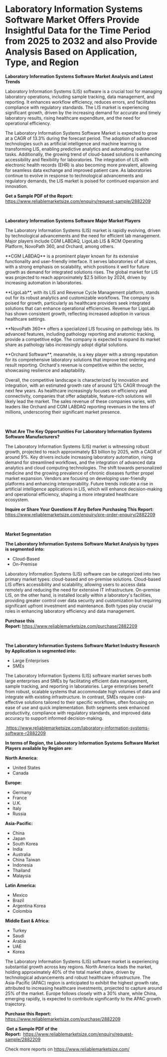 <p><h1>Laboratory Information Systems Software Market Offers Provide Insightful Data for the Time Period from 2025 to 2032 and also Provide Analysis Based on Application, Type, and Region</h1></p><p><strong>Laboratory Information Systems Software Market Analysis and Latest Trends</strong></p>
<p><p>Laboratory Information Systems (LIS) software is a crucial tool for managing laboratory operations, including sample tracking, data management, and reporting. It enhances workflow efficiency, reduces errors, and facilitates compliance with regulatory standards. The LIS market is experiencing significant growth, driven by the increasing demand for accurate and timely laboratory results, rising healthcare expenditure, and the need for operational efficiency.</p><p>The Laboratory Information Systems Software Market is expected to grow at a CAGR of 13.3% during the forecast period. The adoption of advanced technologies such as artificial intelligence and machine learning is transforming LIS, enabling predictive analytics and automating routine tasks. Additionally, the growing trend of cloud-based solutions is enhancing accessibility and flexibility for laboratories. The integration of LIS with electronic health records (EHR) is also becoming more prevalent, allowing for seamless data exchange and improved patient care. As laboratories continue to evolve in response to technological advancements and regulatory demands, the LIS market is poised for continued expansion and innovation.</p></p>
<p><strong>Get a Sample PDF of the Report:&nbsp;</strong> <a href="https://www.reliablemarketsize.com/enquiry/request-sample/2882209?utm_campaign=2459&utm_medium=2&utm_source=Github&utm_content=ia&utm_term=13032025&utm_id=laboratory-information-systems-software">https://www.reliablemarketsize.com/enquiry/request-sample/2882209</a></p>
<p>&nbsp;</p>
<p><strong>Laboratory Information Systems Software Major Market Players</strong></p>
<p><p>The Laboratory Information Systems (LIS) market is rapidly evolving, driven by technological advancements and the need for efficient lab management. Major players include CGM LABDAQ, LigoLab LIS & RCM Operating Platform, NovoPath 360, and Orchard, among others.</p><p>**CGM LABDAQ** is a prominent player known for its extensive functionality and user-friendly interface. It serves laboratories of all sizes, with a strong emphasis on scalability, which positions it well for future growth as demand for integrated solutions rises. The global market for LIS was projected to reach approximately $2.5 billion by 2024, driven by increasing automation in laboratories.</p><p>**LigoLab**, with its LIS and Revenue Cycle Management platform, stands out for its robust analytics and customizable workflows. The company is poised for growth, particularly as healthcare providers seek integrated solutions that can enhance operational efficiencies. Revenue for LigoLab has shown consistent growth, reflecting increased adoption in various healthcare settings.</p><p>**NovoPath 360** offers a specialized LIS focusing on pathology labs. Its advanced features, including pathology reporting and anatomic tracking, provide a competitive edge. The company is expected to expand its market share as pathology labs increasingly adopt digital solutions.</p><p>**Orchard Software**, meanwhile, is a key player with a strong reputation for its comprehensive laboratory solutions that improve test ordering and result reporting. Orchard's revenue is competitive within the sector, showcasing resilience and adaptability.</p><p>Overall, the competitive landscape is characterized by innovation and integration, with an estimated growth rate of around 12% CAGR through the next few years. As healthcare increasingly focuses on efficiency and connectivity, companies that offer adaptable, feature-rich solutions will likely lead the market. The sales revenue of these companies varies, with leaders like Orchard and CGM LABDAQ reporting revenues in the tens of millions, underscoring their significant market presence.</p></p>
<p>&nbsp;</p>
<p><strong>What Are The Key Opportunities For Laboratory Information Systems Software Manufacturers?</strong></p>
<p><p>The Laboratory Information Systems (LIS) market is witnessing robust growth, projected to reach approximately $3 billion by 2025, with a CAGR of around 9%. Key drivers include increasing laboratory automation, rising demand for streamlined workflows, and the integration of advanced data analytics and cloud computing technologies. The shift towards personalized medicine and the growing prevalence of chronic diseases further propel market expansion. Vendors are focusing on developing user-friendly platforms and enhancing interoperability. Future trends indicate a rise in artificial intelligence applications in LIS, which will enhance decision-making and operational efficiency, shaping a more integrated healthcare ecosystem.</p></p>
<p><strong>Inquire or Share Your Questions If Any Before Purchasing This Report:</strong> <a href="https://www.reliablemarketsize.com/enquiry/pre-order-enquiry/2882209?utm_campaign=2459&utm_medium=2&utm_source=Github&utm_content=ia&utm_term=13032025&utm_id=laboratory-information-systems-software">https://www.reliablemarketsize.com/enquiry/pre-order-enquiry/2882209</a></p>
<p>&nbsp;</p>
<p><strong>Market Segmentation</strong></p>
<p><strong>The Laboratory Information Systems Software Market Analysis by types is segmented into:</strong></p>
<p><ul><li>Cloud-Based</li><li>On-Premise</li></ul></p>
<p><p>Laboratory Information Systems (LIS) software can be categorized into two primary market types: cloud-based and on-premise solutions. Cloud-based LIS offers accessibility and scalability, allowing users to access data remotely and reducing the need for extensive IT infrastructure. On-premise LIS, on the other hand, is installed locally within a laboratory's facilities, providing greater control over data security and customization but requiring significant upfront investment and maintenance. Both types play crucial roles in enhancing laboratory efficiency and data management.</p></p>
<p><strong>Purchase this Report:&nbsp;</strong><a href="https://www.reliablemarketsize.com/purchase/2882209?utm_campaign=2459&utm_medium=2&utm_source=Github&utm_content=ia&utm_term=13032025&utm_id=laboratory-information-systems-software">https://www.reliablemarketsize.com/purchase/2882209</a></p>
<p>&nbsp;</p>
<p><strong>The Laboratory Information Systems Software Market Industry Research by Application is segmented into:</strong></p>
<p><ul><li>Large Enterprises</li><li>SMEs</li></ul></p>
<p><p>The Laboratory Information Systems (LIS) software market serves both large enterprises and SMEs by facilitating efficient data management, sample tracking, and reporting in laboratories. Large enterprises benefit from robust, scalable systems that accommodate high volumes of data and integrate with existing infrastructure. In contrast, SMEs require cost-effective solutions tailored to their specific workflows, often focusing on ease of use and quick implementation. Both segments seek enhanced productivity, compliance with regulatory standards, and improved data accuracy to support informed decision-making.</p></p>
<p><a href="https://www.reliablemarketsize.com/laboratory-information-systems-software-r2882209?utm_campaign=2459&utm_medium=2&utm_source=Github&utm_content=ia&utm_term=13032025&utm_id=laboratory-information-systems-software">&nbsp;https://www.reliablemarketsize.com/laboratory-information-systems-software-r2882209</a></p>
<p><strong>In terms of Region, the Laboratory Information Systems Software Market Players available by Region are:</strong></p>
<p>
    <p> <strong> North America: </strong>
        <ul>
            <li>United States</li>
            <li>Canada</li>
        </ul>
        </p> 
    <p> <strong> Europe: </strong>
        <ul>
            <li>Germany</li>
            <li>France</li>
            <li>U.K.</li>
            <li>Italy</li>
            <li>Russia</li>
        </ul>
        </p> 
    <p> <strong> Asia-Pacific: </strong>
        <ul>
            <li>China</li>
            <li>Japan</li>
            <li>South Korea</li>
            <li>India</li>
            <li>Australia</li>
            <li>China Taiwan</li>
            <li>Indonesia</li>
            <li>Thailand</li>
            <li>Malaysia</li>
        </ul>
        </p> 
    <p> <strong> Latin America: </strong>
        <ul>
            <li>Mexico</li>
            <li>Brazil</li>
            <li>Argentina Korea</li>
            <li>Colombia</li>
        </ul>
        </p> 
    <p> <strong> Middle East & Africa: </strong>
        <ul>
            <li>Turkey</li>
            <li>Saudi</li>
            <li>Arabia</li>
            <li>UAE</li>
            <li>Korea</li>
        </ul>
    </p>
    </p>
<p><p>The Laboratory Information Systems (LIS) software market is experiencing substantial growth across key regions. North America leads the market, holding approximately 40% of the total market share, driven by technological advancements and robust healthcare infrastructure. The Asia-Pacific (APAC) region is anticipated to exhibit the highest growth rate, attributed to increasing healthcare investments, projected to capture around 25% of the market. Europe follows closely with a 30% share, while China, emerging rapidly, is expected to contribute significantly to the APAC growth trajectory.</p></p>
<p><strong>Purchase this Report: </strong><a href="https://www.reliablemarketsize.com/purchase/2882209?utm_campaign=2459&utm_medium=2&utm_source=Github&utm_content=ia&utm_term=13032025&utm_id=laboratory-information-systems-software">https://www.reliablemarketsize.com/purchase/2882209</a></p>
<p>&nbsp;<strong>Get a Sample PDF of the Report:&nbsp;&nbsp;</strong><a href="https://www.reliablemarketsize.com/enquiry/request-sample/2882209?utm_campaign=2459&utm_medium=2&utm_source=Github&utm_content=ia&utm_term=13032025&utm_id=laboratory-information-systems-software">https://www.reliablemarketsize.com/enquiry/request-sample/2882209</a></p>
<p><strong></strong></p>
<p>Check more reports on <a href="https://www.reliablemarketsize.com/?utm_campaign=2459&utm_medium=2&utm_source=Github&utm_content=ia&utm_term=13032025&utm_id=laboratory-information-systems-software">https://www.reliablemarketsize.com/</a></p>